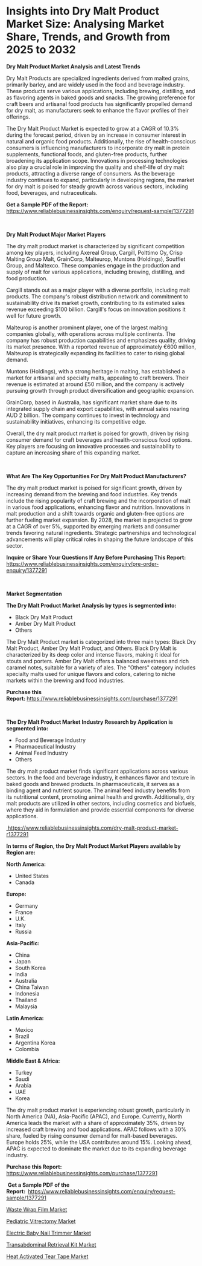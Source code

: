 <p><h1>Insights into Dry Malt Product Market Size: Analysing Market Share, Trends, and Growth from 2025 to 2032</h1></p><p><strong>Dry Malt Product Market Analysis and Latest Trends</strong></p>
<p><p>Dry Malt Products are specialized ingredients derived from malted grains, primarily barley, and are widely used in the food and beverage industry. These products serve various applications, including brewing, distilling, and as flavoring agents in baked goods and snacks. The growing preference for craft beers and artisanal food products has significantly propelled demand for dry malt, as manufacturers seek to enhance the flavor profiles of their offerings.</p><p>The Dry Malt Product Market is expected to grow at a CAGR of 10.3% during the forecast period, driven by an increase in consumer interest in natural and organic food products. Additionally, the rise of health-conscious consumers is influencing manufacturers to incorporate dry malt in protein supplements, functional foods, and gluten-free products, further broadening its application scope. Innovations in processing technologies also play a crucial role in improving the quality and shelf-life of dry malt products, attracting a diverse range of consumers. As the beverage industry continues to expand, particularly in developing regions, the market for dry malt is poised for steady growth across various sectors, including food, beverages, and nutraceuticals.</p></p>
<p><strong>Get a Sample PDF of the Report:&nbsp;</strong> <a href="https://www.reliablebusinessinsights.com/enquiry/request-sample/1377291?utm_campaign=904&utm_medium=2&utm_source=Github&utm_content=ia&utm_term=13012025&utm_id=dry-malt-product">https://www.reliablebusinessinsights.com/enquiry/request-sample/1377291</a></p>
<p>&nbsp;</p>
<p><strong>Dry Malt Product Major Market Players</strong></p>
<p><p>The dry malt product market is characterized by significant competition among key players, including Axereal Group, Cargill, Polttimo Oy, Crisp Malting Group Malt, GrainCorp, Malteurop, Muntons (Holdings), Soufflet Group, and Maltexco. These companies engage in the production and supply of malt for various applications, including brewing, distilling, and food production.</p><p>Cargill stands out as a major player with a diverse portfolio, including malt products. The company's robust distribution network and commitment to sustainability drive its market growth, contributing to its estimated sales revenue exceeding $100 billion. Cargill's focus on innovation positions it well for future growth.</p><p>Malteurop is another prominent player, one of the largest malting companies globally, with operations across multiple continents. The company has robust production capabilities and emphasizes quality, driving its market presence. With a reported revenue of approximately €600 million, Malteurop is strategically expanding its facilities to cater to rising global demand.</p><p>Muntons (Holdings), with a strong heritage in malting, has established a market for artisanal and specialty malts, appealing to craft brewers. Their revenue is estimated at around £50 million, and the company is actively pursuing growth through product diversification and geographic expansion.</p><p>GrainCorp, based in Australia, has significant market share due to its integrated supply chain and export capabilities, with annual sales nearing AUD 2 billion. The company continues to invest in technology and sustainability initiatives, enhancing its competitive edge.</p><p>Overall, the dry malt product market is poised for growth, driven by rising consumer demand for craft beverages and health-conscious food options. Key players are focusing on innovative processes and sustainability to capture an increasing share of this expanding market.</p></p>
<p>&nbsp;</p>
<p><strong>What Are The Key Opportunities For Dry Malt Product Manufacturers?</strong></p>
<p><p>The dry malt product market is poised for significant growth, driven by increasing demand from the brewing and food industries. Key trends include the rising popularity of craft brewing and the incorporation of malt in various food applications, enhancing flavor and nutrition. Innovations in malt production and a shift towards organic and gluten-free options are further fueling market expansion. By 2028, the market is projected to grow at a CAGR of over 5%, supported by emerging markets and consumer trends favoring natural ingredients. Strategic partnerships and technological advancements will play critical roles in shaping the future landscape of this sector.</p></p>
<p><strong>Inquire or Share Your Questions If Any Before Purchasing This Report:</strong> <a href="https://www.reliablebusinessinsights.com/enquiry/pre-order-enquiry/1377291?utm_campaign=904&utm_medium=2&utm_source=Github&utm_content=ia&utm_term=13012025&utm_id=dry-malt-product">https://www.reliablebusinessinsights.com/enquiry/pre-order-enquiry/1377291</a></p>
<p>&nbsp;</p>
<p><strong>Market Segmentation</strong></p>
<p><strong>The Dry Malt Product Market Analysis by types is segmented into:</strong></p>
<p><ul><li>Black Dry Malt Product</li><li>Amber Dry Malt Product</li><li>Others</li></ul></p>
<p><p>The Dry Malt Product market is categorized into three main types: Black Dry Malt Product, Amber Dry Malt Product, and Others. Black Dry Malt is characterized by its deep color and intense flavors, making it ideal for stouts and porters. Amber Dry Malt offers a balanced sweetness and rich caramel notes, suitable for a variety of ales. The "Others" category includes specialty malts used for unique flavors and colors, catering to niche markets within the brewing and food industries.</p></p>
<p><strong>Purchase this Report:&nbsp;</strong><a href="https://www.reliablebusinessinsights.com/purchase/1377291?utm_campaign=904&utm_medium=2&utm_source=Github&utm_content=ia&utm_term=13012025&utm_id=dry-malt-product">https://www.reliablebusinessinsights.com/purchase/1377291</a></p>
<p>&nbsp;</p>
<p><strong>The Dry Malt Product Market Industry Research by Application is segmented into:</strong></p>
<p><ul><li>Food and Beverage Industry</li><li>Pharmaceutical Industry</li><li>Animal Feed Industry</li><li>Others</li></ul></p>
<p><p>The dry malt product market finds significant applications across various sectors. In the food and beverage industry, it enhances flavor and texture in baked goods and brewed products. In pharmaceuticals, it serves as a binding agent and nutrient source. The animal feed industry benefits from its nutritional content, promoting animal health and growth. Additionally, dry malt products are utilized in other sectors, including cosmetics and biofuels, where they aid in formulation and provide essential components for diverse applications.</p></p>
<p><a href="https://www.reliablebusinessinsights.com/dry-malt-product-market-r1377291?utm_campaign=904&utm_medium=2&utm_source=Github&utm_content=ia&utm_term=13012025&utm_id=dry-malt-product">&nbsp;https://www.reliablebusinessinsights.com/dry-malt-product-market-r1377291</a></p>
<p><strong>In terms of Region, the Dry Malt Product Market Players available by Region are:</strong></p>
<p>
    <p> <strong> North America: </strong>
        <ul>
            <li>United States</li>
            <li>Canada</li>
        </ul>
        </p> 
    <p> <strong> Europe: </strong>
        <ul>
            <li>Germany</li>
            <li>France</li>
            <li>U.K.</li>
            <li>Italy</li>
            <li>Russia</li>
        </ul>
        </p> 
    <p> <strong> Asia-Pacific: </strong>
        <ul>
            <li>China</li>
            <li>Japan</li>
            <li>South Korea</li>
            <li>India</li>
            <li>Australia</li>
            <li>China Taiwan</li>
            <li>Indonesia</li>
            <li>Thailand</li>
            <li>Malaysia</li>
        </ul>
        </p> 
    <p> <strong> Latin America: </strong>
        <ul>
            <li>Mexico</li>
            <li>Brazil</li>
            <li>Argentina Korea</li>
            <li>Colombia</li>
        </ul>
        </p> 
    <p> <strong> Middle East & Africa: </strong>
        <ul>
            <li>Turkey</li>
            <li>Saudi</li>
            <li>Arabia</li>
            <li>UAE</li>
            <li>Korea</li>
        </ul>
    </p>
    </p>
<p><p>The dry malt product market is experiencing robust growth, particularly in North America (NA), Asia-Pacific (APAC), and Europe. Currently, North America leads the market with a share of approximately 35%, driven by increased craft brewing and food applications. APAC follows with a 30% share, fueled by rising consumer demand for malt-based beverages. Europe holds 25%, while the USA contributes around 15%. Looking ahead, APAC is expected to dominate the market due to its expanding beverage industry.</p></p>
<p><strong>Purchase this Report: </strong><a href="https://www.reliablebusinessinsights.com/purchase/1377291?utm_campaign=904&utm_medium=2&utm_source=Github&utm_content=ia&utm_term=13012025&utm_id=dry-malt-product">https://www.reliablebusinessinsights.com/purchase/1377291</a></p>
<p>&nbsp;<strong>Get a Sample PDF of the Report:&nbsp;&nbsp;</strong><a href="https://www.reliablebusinessinsights.com/enquiry/request-sample/1377291?utm_campaign=904&utm_medium=2&utm_source=Github&utm_content=ia&utm_term=13012025&utm_id=dry-malt-product">https://www.reliablebusinessinsights.com/enquiry/request-sample/1377291</a></p>
<p><strong></strong></p>
<p><p><a href="https://github.com/kimberjam0i/Market-Research-Report-List-1/blob/main/waste-wrap-film-market.md?utm_campaign=904&utm_medium=2&utm_source=Github&utm_content=ia&utm_term=13012025&utm_id=dry-malt-product">Waste Wrap Film Market</a></p><p><a href="https://github.com/osbornrdaflalo/Market-Research-Report-List-1/blob/main/pediatric-vitrectomy-market.md?utm_campaign=904&utm_medium=2&utm_source=Github&utm_content=ia&utm_term=13012025&utm_id=dry-malt-product">Pediatric Vitrectomy Market</a></p><p><a href="https://github.com/antonioc6hal/Market-Research-Report-List-1/blob/main/electric-baby-nail-trimmer-market.md?utm_campaign=904&utm_medium=2&utm_source=Github&utm_content=ia&utm_term=13012025&utm_id=dry-malt-product">Electric Baby Nail Trimmer Market</a></p><p><a href="https://github.com/lashaunm5st/Market-Research-Report-List-1/blob/main/transabdominal-retrieval-kit-market.md?utm_campaign=904&utm_medium=2&utm_source=Github&utm_content=ia&utm_term=13012025&utm_id=dry-malt-product">Transabdominal Retrieval Kit Market</a></p><p><a href="https://github.com/ElviraLeka1962/Market-Research-Report-List-1/blob/main/heat-activated-tear-tape-market.md?utm_campaign=904&utm_medium=2&utm_source=Github&utm_content=ia&utm_term=13012025&utm_id=dry-malt-product">Heat Activated Tear Tape Market</a></p></p>